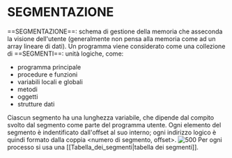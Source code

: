 # SEGMENTAZIONE
==SEGMENTAZIONE==: schema di gestione della memoria che asseconda la visione dell'utente (generalmente non pensa alla memoria come ad un array lineare di dati). Un programma viene considerato come una collezione di ==SEGMENTI==: unità logiche, come:
- programma principale
- procedure e funzioni
- variabili locali e globali
- metodi
- oggetti
- strutture dati

Ciascun segmento ha una lunghezza variabile, che dipende dal compito svolto dal segmento come parte del programma utente.
Ogni elemento del segmento è indentificato dall'offset al suo interno; ogni indirizzo logico è quindi formato dalla coppia <numero di segmento, offset>.
![500](segmentazione.png)
Per ogni processo si usa una [[Tabella_dei_segmenti|tabella dei segmenti]].